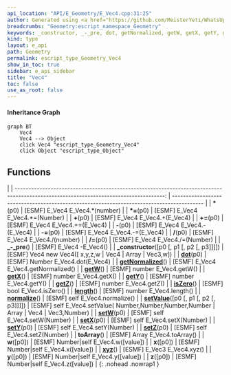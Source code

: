 ```yaml
---
api_location: "API/E_Geometry/E_Vec4.cpp:31:25"
author: Generated using <a href="https://github.com/MeisterYeti/WhatsUpDoc">WhatsUpDoc</a>
breadcrumbs: "Geometry:escript_namespace_Geometry"
keywords: _constructor, _-_pre, dot, getNormalized, getW, getX, getY, getZ, isZero, length, normalize, setValue, setW, setX, setY, setZ, toArray, w, xyz, x, y, z
kind: type
layout: e_api
path: Geometry
permalink: escript_type_Geometry_Vec4
show_in_toc: true
sidebar: e_api_sidebar
title: "Vec4"
toc: false
use_as_root: false
---
```


#### Inheritance Graph

```mermaid
graph BT
	Vec4
	Vec4 --> Object
	click Vec4 "escript_type_Geometry_Vec4"
	click Object "escript_type_Object"
```

## Functions

|
| ------------------------------------------------------------------------------------------------------------------------------------: | ----------------------------------------------------------------------------------------- | 
| **\***(p0)                                                                                                                            | [ESMF] E_Vec4 E_Vec4.\*(number)                                                           | 
| **\*=**(p0)                                                                                                                           | [ESMF] E_Vec4 E_Vec4.\*=(Number)                                                          | 
| **+**(p0)                                                                                                                             | [ESMF] E_Vec4 E_Vec4.+(E_Vec4)                                                            | 
| **+=**(p0)                                                                                                                            | [ESMF] E_Vec4 E_Vec4.+=(E_Vec4)                                                           | 
| **-**(p0)                                                                                                                             | [ESMF] E_Vec4 E_Vec4.-(E_Vec4)                                                            | 
| **-=**(p0)                                                                                                                            | [ESMF] E_Vec4 E_Vec4.-=(E_Vec4)                                                           | 
| **/**(p0)                                                                                                                             | [ESMF] E_Vec4 E_Vec4./(number)                                                            | 
| **/=**(p0)                                                                                                                            | [ESMF] E_Vec4 E_Vec4./=(Number)                                                           | 
| **_-_pre**()                                                                                                                          | [ESMF] E_Vec4 -E_Vec4()                                                                   | 
| **_constructor**([p0 [, p1 [, p2 [, p3]]]])                                                                                           | [ESMF] Vec4 new Vec4([ x,y,z,w \| Vec4 \| Array \| Vec3,w])                               | 
| **[dot](classGeometry_1_1%5F%5FVec4#classGeometry_1_1%5F%5FVec4_1a9794e95bb6207bc387951da87ca60a1c)**(p0)                             | [ESMF] Number E_Vec4.dot(E_Vec4)                                                          | 
| **[getNormalized](classGeometry_1_1%5F%5FVec4#classGeometry_1_1%5F%5FVec4_1a5785f3821a45c4857930089658a9b875)**()                     | [ESMF] E_Vec4 E_Vec4.getNormalized()                                                      | 
| **[getW](classGeometry_1_1%5F%5FVec4#classGeometry_1_1%5F%5FVec4_1a4179607da2bff46bd4b63ee0e257efa8)**()                              | [ESMF] number E_Vec4.getW()                                                               | 
| **[getX](classGeometry_1_1%5F%5FVec4#classGeometry_1_1%5F%5FVec4_1af6f4332b328f65332af6ceb8f8ac0441)**()                              | [ESMF] number E_Vec4.getX()                                                               | 
| **[getY](classGeometry_1_1%5F%5FVec4#classGeometry_1_1%5F%5FVec4_1ac93afd64058fc60be03ed6ca106ae053)**()                              | [ESMF] number E_Vec4.getY()                                                               | 
| **[getZ](classGeometry_1_1%5F%5FVec4#classGeometry_1_1%5F%5FVec4_1aac5f7841f145b0578b40b5221ba4c265)**()                              | [ESMF] number E_Vec4.getZ()                                                               | 
| **[isZero](classGeometry_1_1%5F%5FVec4#classGeometry_1_1%5F%5FVec4_1ad226ee0bd93a299d6ecf31e35bce1978)**()                            | [ESMF] bool E_Vec4.isZero()                                                               | 
| **[length](classGeometry_1_1%5F%5FVec4#classGeometry_1_1%5F%5FVec4_1a50cc6aa4682c1af84a11bd1555f9aeb2)**()                            | [ESMF] number E_Vec4.length()                                                             | 
| **[normalize](classGeometry_1_1%5F%5FVec4#classGeometry_1_1%5F%5FVec4_1a87a13f0d3dd082c4061d077c5bee64aa)**()                         | [ESMF] self E_Vec4.normalize()                                                            | 
| **[setValue](classGeometry_1_1%5F%5FVec4#classGeometry_1_1%5F%5FVec4_1a724968c7a7362f594a12b2e4d2a3ceab)**([p0 [, p1 [, p2 [, p3]]]]) | [ESMF] self E_Vec4.setValue( Number,Number,Number,Number \| Array \| Vec4 \| Vec3,Number) | 
| **[setW](classGeometry_1_1%5F%5FVec4#classGeometry_1_1%5F%5FVec4_1a645680ff44e3abbe7ced48eb4b4e1215)**(p0)                            | [ESMF] self E_Vec4.setW(Number)                                                           | 
| **[setX](classGeometry_1_1%5F%5FVec4#classGeometry_1_1%5F%5FVec4_1ac8122761a04d7fbd1d72a255daf802ff)**(p0)                            | [ESMF] self E_Vec4.setX(Number)                                                           | 
| **[setY](classGeometry_1_1%5F%5FVec4#classGeometry_1_1%5F%5FVec4_1a1746433592d546029f0ad2e96807eca6)**(p0)                            | [ESMF] self E_Vec4.setY(Number)                                                           | 
| **[setZ](classGeometry_1_1%5F%5FVec4#classGeometry_1_1%5F%5FVec4_1abe4efbc58cca150aff6088882c8a5327)**(p0)                            | [ESMF] self E_Vec4.setZ(Number)                                                           | 
| **toArray**()                                                                                                                         | [ESMF] Array E_Vec4.toArray()                                                             | 
| **w**([p0])                                                                                                                           | [ESMF] Number\|self E_Vec4.w([value])                                                     | 
| **x**([p0])                                                                                                                           | [ESMF] Number\|self E_Vec4.x([value])                                                     | 
| **[xyz](classGeometry_1_1%5F%5FVec4#classGeometry_1_1%5F%5FVec4_1ae14dd2c4654530e5e8f2328257e9e13d)**()                               | [ESMF] E_Vec3 E_Vec4.xyz()                                                                | 
| **y**([p0])                                                                                                                           | [ESMF] Number\|self E_Vec4.y([value])                                                     | 
| **z**([p0])                                                                                                                           | [ESMF] Number\|self E_Vec4.z([value])                                                     | 
{: .nohead .nowrap1 }

